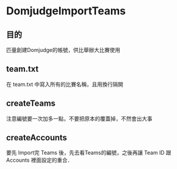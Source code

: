 # DomjudgeImportTeams

## 目的
匹量創建Domjudge的帳號，供比舉辦大比賽使用

## team.txt
在 team.txt 中寫入所有的比賽名稱，且用換行隔開

## createTeams
注意編號要一次加多一點，不要把原本的覆蓋掉，不然會出大事

## createAccounts
要先 Import完 Teams 後，先去看Teams的編號，之後再讓 Team ID 跟 Accounts 裡面設定的重合．
